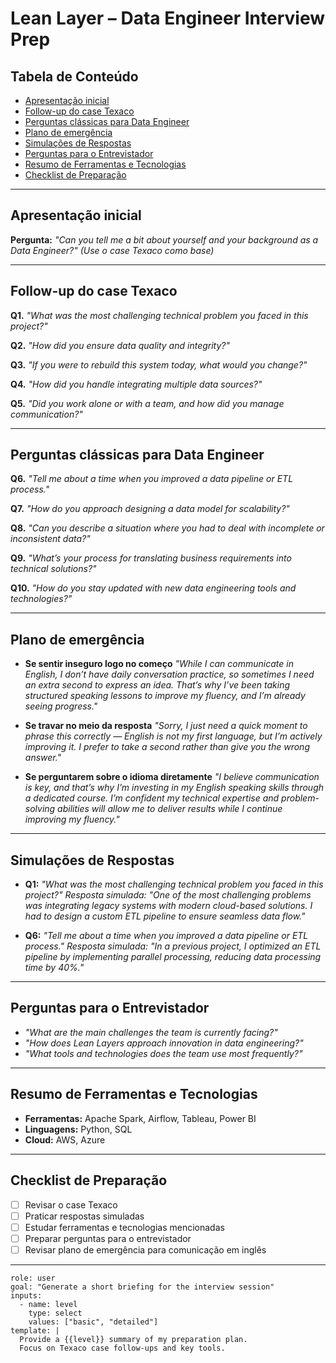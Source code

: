 # Lean Layer – Data Engineer Interview Prep

## Tabela de Conteúdo

- [Apresentação inicial](#apresentação-inicial)
- [Follow-up do case Texaco](#follow-up-do-case-texaco)
- [Perguntas clássicas para Data Engineer](#perguntas-clássicas-para-data-engineer)
- [Plano de emergência](#plano-de-emergência)
- [Simulações de Respostas](#simulações-de-respostas)
- [Perguntas para o Entrevistador](#perguntas-para-o-entrevistador)
- [Resumo de Ferramentas e Tecnologias](#resumo-de-ferramentas-e-tecnologias)
- [Checklist de Preparação](#checklist-de-preparação)

---

## Apresentação inicial

**Pergunta:**
*"Can you tell me a bit about yourself and your background as a Data Engineer?"*
*(Use o case Texaco como base)*

---

## Follow-up do case Texaco

**Q1.** *"What was the most challenging technical problem you faced in this project?"*

**Q2.** *"How did you ensure data quality and integrity?"*

**Q3.** *"If you were to rebuild this system today, what would you change?"*

**Q4.** *"How did you handle integrating multiple data sources?"*

**Q5.** *"Did you work alone or with a team, and how did you manage communication?"*

---

## Perguntas clássicas para Data Engineer

**Q6.** *"Tell me about a time when you improved a data pipeline or ETL process."*

**Q7.** *"How do you approach designing a data model for scalability?"*

**Q8.** *"Can you describe a situation where you had to deal with incomplete or inconsistent data?"*

**Q9.** *"What’s your process for translating business requirements into technical solutions?"*

**Q10.** *"How do you stay updated with new data engineering tools and technologies?"*

---

## Plano de emergência

- **Se sentir inseguro logo no começo**
*"While I can communicate in English, I don’t have daily conversation practice, so sometimes I need an extra second to express an idea. That’s why I’ve been taking structured speaking lessons to improve my fluency, and I’m already seeing progress."*

- **Se travar no meio da resposta**
*"Sorry, I just need a quick moment to phrase this correctly — English is not my first language, but I’m actively improving it. I prefer to take a second rather than give you the wrong answer."*

- **Se perguntarem sobre o idioma diretamente**
*"I believe communication is key, and that’s why I’m investing in my English speaking skills through a dedicated course. I’m confident my technical expertise and problem-solving abilities will allow me to deliver results while I continue improving my fluency."*

---

## Simulações de Respostas

- **Q1:** *"What was the most challenging technical problem you faced in this project?"*
*Resposta simulada:* *"One of the most challenging problems was integrating legacy systems with modern cloud-based solutions. I had to design a custom ETL pipeline to ensure seamless data flow."*

- **Q6:** *"Tell me about a time when you improved a data pipeline or ETL process."*
*Resposta simulada:* *"In a previous project, I optimized an ETL pipeline by implementing parallel processing, reducing data processing time by 40%."*

---

## Perguntas para o Entrevistador

- *"What are the main challenges the team is currently facing?"*
- *"How does Lean Layers approach innovation in data engineering?"*
- *"What tools and technologies does the team use most frequently?"*

---

## Resumo de Ferramentas e Tecnologias

- **Ferramentas:** Apache Spark, Airflow, Tableau, Power BI
- **Linguagens:** Python, SQL
- **Cloud:** AWS, Azure

---

## Checklist de Preparação

- [ ] Revisar o case Texaco
- [ ] Praticar respostas simuladas
- [ ] Estudar ferramentas e tecnologias mencionadas
- [ ] Preparar perguntas para o entrevistador
- [ ] Revisar plano de emergência para comunicação em inglês

---

```prompt id="intro" mode="chat" toolHints=["git","shell"]
role: user
goal: "Generate a short briefing for the interview session"
inputs:
  - name: level
    type: select
    values: ["basic", "detailed"]
template: |
  Provide a {{level}} summary of my preparation plan.
  Focus on Texaco case follow-ups and key tools.
```